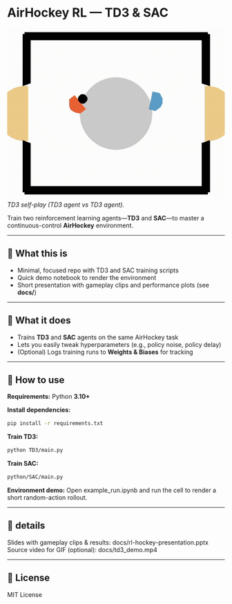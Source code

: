 # AirHockey RL — TD3 & SAC

![TD3 self-play](docs/td3_demo.gif)  
*TD3 self-play (TD3 agent vs TD3 agent).*

Train two reinforcement learning agents—**TD3** and **SAC**—to master a continuous-control **AirHockey** environment.

---

## 📌 What this is
- Minimal, focused repo with TD3 and SAC training scripts  
- Quick demo notebook to render the environment  
- Short presentation with gameplay clips and performance plots (see **docs/**)  

---

## 🎯 What it does
- Trains **TD3** and **SAC** agents on the same AirHockey task  
- Lets you easily tweak hyperparameters (e.g., policy noise, policy delay)  
- (Optional) Logs training runs to **Weights & Biases** for tracking  

---

## 🚀 How to use

**Requirements:** Python **3.10+**

**Install dependencies:**

```bash
pip install -r requirements.txt
```

**Train TD3:**

```bash
python TD3/main.py
```

**Train SAC:**

```bash
python/SAC/main.py
```

**Environment demo:** Open example_run.ipynb and run the cell to render a short random-action rollout.

---

## 📂 details
Slides with gameplay clips & results: docs/rl-hockey-presentation.pptx
Source video for GIF (optional): docs/td3_demo.mp4

---

## 📜 License
MIT License
